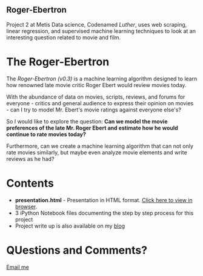 Roger-Ebertron
--

Project 2 at Metis Data science, Codenamed *Luther*, uses web scraping, linear
regression, and supervised machine learning techniques to look at an interesting
question related to movie and film.

# The Roger-Ebertron

The *Roger-Ebertron (v0.3)* is a machine learning algorithm designed to learn how
renowned late movie critic Roger Ebert would review movies today.

With the abundance of data on movies, scripts, reviews, and forums for everyone -
critics and general audience to express their opinion on movies - can I try to
model Mr. Ebert's movie ratings against everyone else's?

So I would like to explore the question: **Can we model the movie preferences of
the late Mr. Roger Ebert and estimate how he would continue to rate movies
today?**

Furthermore, can we create a machine learning algorithm that can not only rate
movies similarly, but maybe even analyze movie elements and write reviews as he
had?

# Contents

- **presentation.html** - Presentation in HTML format. [Click here to view in browser](http://ozzieliu.github.io/web/ebertron-presentation.html).
- 3 iPython Notebook files documenting the step by step process for this project
- Project write up is also available on my [blog](http://ozzieliu.com/2016/01/31/roger-ebertron/)

# QUestions and Comments?

[Email me](mailto:ozzie@ozzieliu.com)
